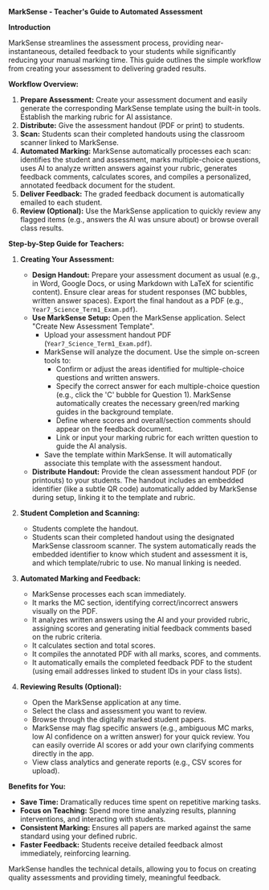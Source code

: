 **MarkSense - Teacher's Guide to Automated Assessment**

**Introduction**

MarkSense streamlines the assessment process, providing near-instantaneous, detailed feedback to your students while significantly reducing your manual marking time. This guide outlines the simple workflow from creating your assessment to delivering graded results.

**Workflow Overview:**

1.  **Prepare Assessment:** Create your assessment document and easily generate the corresponding MarkSense template using the built-in tools. Establish the marking rubric for AI assistance.
2.  **Distribute:** Give the assessment handout (PDF or print) to students.
3.  **Scan:** Students scan their completed handouts using the classroom scanner linked to MarkSense.
4.  **Automated Marking:** MarkSense automatically processes each scan: identifies the student and assessment, marks multiple-choice questions, uses AI to analyze written answers against your rubric, generates feedback comments, calculates scores, and compiles a personalized, annotated feedback document for the student.
5.  **Deliver Feedback:** The graded feedback document is automatically emailed to each student.
6.  **Review (Optional):** Use the MarkSense application to quickly review any flagged items (e.g., answers the AI was unsure about) or browse overall class results.

**Step-by-Step Guide for Teachers:**

1.  **Creating Your Assessment:**
    *   **Design Handout:** Prepare your assessment document as usual (e.g., in Word, Google Docs, or using Markdown with LaTeX for scientific content). Ensure clear areas for student responses (MC bubbles, written answer spaces). Export the final handout as a PDF (e.g., `Year7_Science_Term1_Exam.pdf`).
    *   **Use MarkSense Setup:** Open the MarkSense application. Select "Create New Assessment Template".
        *   Upload your assessment handout PDF (`Year7_Science_Term1_Exam.pdf`).
        *   MarkSense will analyze the document. Use the simple on-screen tools to:
            *   Confirm or adjust the areas identified for multiple-choice questions and written answers.
            *   Specify the correct answer for each multiple-choice question (e.g., click the 'C' bubble for Question 1). MarkSense automatically creates the necessary green/red marking guides in the background template.
            *   Define where scores and overall/section comments should appear on the feedback document.
            *   Link or input your marking rubric for each written question to guide the AI analysis.
        *   Save the template within MarkSense. It will automatically associate this template with the assessment handout.
    *   **Distribute Handout:** Provide the clean assessment handout PDF (or printouts) to your students. The handout includes an embedded identifier (like a subtle QR code) automatically added by MarkSense during setup, linking it to the template and rubric.

2.  **Student Completion and Scanning:**
    *   Students complete the handout.
    *   Students scan their completed handout using the designated MarkSense classroom scanner. The system automatically reads the embedded identifier to know which student and assessment it is, and which template/rubric to use. No manual linking is needed.

3.  **Automated Marking and Feedback:**
    *   MarkSense processes each scan immediately.
    *   It marks the MC section, identifying correct/incorrect answers visually on the PDF.
    *   It analyzes written answers using the AI and your provided rubric, assigning scores and generating initial feedback comments based on the rubric criteria.
    *   It calculates section and total scores.
    *   It compiles the annotated PDF with all marks, scores, and comments.
    *   It automatically emails the completed feedback PDF to the student (using email addresses linked to student IDs in your class lists).

4.  **Reviewing Results (Optional):**
    *   Open the MarkSense application at any time.
    *   Select the class and assessment you want to review.
    *   Browse through the digitally marked student papers.
    *   MarkSense may flag specific answers (e.g., ambiguous MC marks, low AI confidence on a written answer) for your quick review. You can easily override AI scores or add your own clarifying comments directly in the app.
    *   View class analytics and generate reports (e.g., CSV scores for upload).

**Benefits for You:**

*   **Save Time:** Dramatically reduces time spent on repetitive marking tasks.
*   **Focus on Teaching:** Spend more time analyzing results, planning interventions, and interacting with students.
*   **Consistent Marking:** Ensures all papers are marked against the same standard using your defined rubric.
*   **Faster Feedback:** Students receive detailed feedback almost immediately, reinforcing learning.

MarkSense handles the technical details, allowing you to focus on creating quality assessments and providing timely, meaningful feedback.
